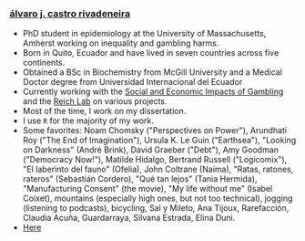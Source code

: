 ### [álvaro j. castro rivadeneira](https://micokoch.github.io/)  

- PhD student in epidemiology at the University of Massachusetts, Amherst working on inequality and gambling harms.
- Born in Quito, Ecuador and have lived in seven countries across five continents.
- Obtained a BSc in Biochemistry from McGill University and a Medical Doctor degree from Universidad Internacional del Ecuador
- Currently working with the [Social and Economic Impacts of Gambling](https://www.umass.edu/seigma/) and the [Reich Lab](https://reichlab.io/) on various projects.
- Most of the time, I work on my dissertation.
- I use `R` for the majority of my work.
- Some favorites: Noam Chomsky ("Perspectives on Power"), Arundhati Roy ("The End of Imagination"), Ursula K. Le Guin ("Earthsea"), "Looking on Darkness" (André Brink), David Graeber ("Debt"), Amy Goodman ("Democracy Now!"), Matilde Hidalgo, Bertrand Russell ("Logicomix"), "El laberinto del fauno" (Ofelia), John Coltrane (Naíma), "Ratas, ratones, rateros" (Sebastián Cordero), "Qué tan lejos" (Tania Hermida), "Manufacturing Consent" (the movie), "My life without me" (Isabel Coixet), mountains (especially high ones, but not too technical), jogging (listening to podcasts), bicycling, Sal y Mileto, Ana Tijoux, Rarefacción, Claudia Acuña, Guardarraya, Silvana Estrada, Elina Duni.
- [Here](https://micokoch.github.io/micokoch/)

<!--
**micokoch/micokoch** is a ✨ _special_ ✨ repository because its `README.md` (this file) appears on your GitHub profile.

Here are some ideas to get you started:

- 🔭 I’m currently working on ...
- 🌱 I’m currently learning ...
- 👯 I’m looking to collaborate on ...
- 🤔 I’m looking for help with ...
- 💬 Ask me about ...
- 📫 How to reach me: ...
- 😄 Pronouns: ...
- ⚡ Fun fact: ...
-->

